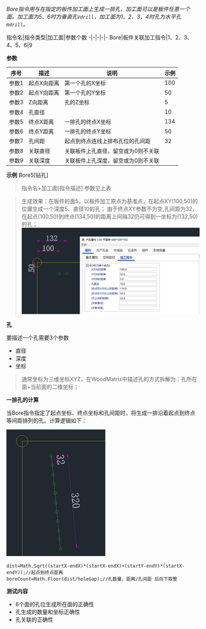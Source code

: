 *Bore指令用与在指定的板件加工面上生成一排孔，加工面可以是板件任意一个面。加工面为5、6时为垂直孔`Vdrill`，加工面为1、2、3、4时孔为水平孔`Hdrill`。*

指令名|指令类型|加工面|参数个数
-|-|-|-|-
Bore|板件关联加工指令|1、2、3、4、5、6|9

**参数**

序号|描述|说明|示例
-|-|-|-|
参数1|起点X向距离|第一个孔的X坐标|100
参数2|起点Y向距离|第一个孔的Y坐标|50
参数3|Z向距离|孔的Z坐标|5
参数4|孔直径||10
参数5|终点X距离|一排孔的终点X坐标|134
参数6|终点Y距离|一排孔的终点Y坐标|50
参数7|孔间距|起点到终点连线上排布孔位的孔间距|32
参数8|关联直径|关联板件上孔直径，留空或为0则不关联|
参数9|关联深度|关联板件上孔深度，留空或为0则不关联|

**示例**
Bore5[钻孔]
>指令名+加工面[指令描述] 参数见上表

>生成效果：在板件的面5，以板件加工原点为基准点，在起点XY(100,50)的位置生成一个深度5、直径10的孔；
由于终点XY参数不为空,孔间距为32，在起点(100,50)到终点(134,50)的距离上间隔32仍可得到一坐标为(132,50)的孔；
![](img\Bore.png)

**孔**

要描述一个孔需要3个参数
- 直径
- 深度
- 坐标
>通常坐标为三维坐标XYZ，在WoodMatrix中描述孔的方式拆解为：孔所在面+当前面的二维坐标；

**一排孔的计算**

当Bore指令指定了起点坐标、终点坐标和孔间距时，将生成一排沿着起点到终点等间距排列的孔。计算逻辑如下：

![](img\boremath.png)

```
dist=Math.Sqrt((startX-endX)*(startX-endX)+(startY-endY)*(startX-endY));//起点到终点距离
boreCount=Math.Floor(dist/holeGap);//孔数量，距离/孔间距 后向下取整
```
**测试内容**
- 6个面的孔位生成所在面的正确性
- 孔生成的数量和坐标正确性
- 孔关联的正确性

